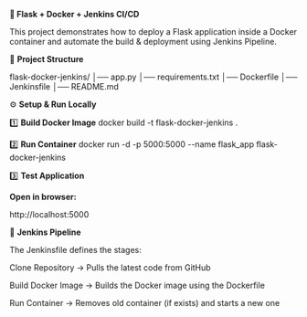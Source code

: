 **🚀 Flask + Docker + Jenkins CI/CD**

This project demonstrates how to deploy a Flask application inside a Docker container and automate the build & deployment using Jenkins Pipeline.

📂 **Project Structure**

flask-docker-jenkins/
│── app.py
│── requirements.txt
│── Dockerfile
│── Jenkinsfile
│── README.md


⚙️ **Setup & Run Locally**

1️⃣ **Build Docker Image**
docker build -t flask-docker-jenkins .

2️⃣ **Run Container**
docker run -d -p 5000:5000 --name flask_app flask-docker-jenkins

3️⃣ **Test Application**

**Open in browser:**

http://localhost:5000


🔄 **Jenkins Pipeline**

The Jenkinsfile defines the stages:

Clone Repository → Pulls the latest code from GitHub

Build Docker Image → Builds the Docker image using the Dockerfile

Run Container → Removes old container (if exists) and starts a new one
